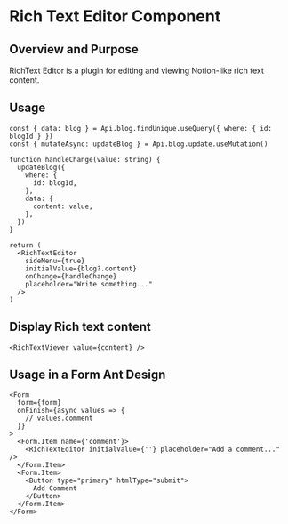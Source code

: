 # Rich Text Editor Component

## Overview and Purpose

RichText Editor is a plugin for editing and viewing Notion-like rich text content.

## Usage

```tsx
const { data: blog } = Api.blog.findUnique.useQuery({ where: { id: blogId } })
const { mutateAsync: updateBlog } = Api.blog.update.useMutation()

function handleChange(value: string) {
  updateBlog({
    where: {
      id: blogId,
    },
    data: {
      content: value,
    },
  })
}

return (
  <RichTextEditor
    sideMenu={true}
    initialValue={blog?.content}
    onChange={handleChange}
    placeholder="Write something..."
  />
)
```

## Display Rich text content

```tsx
<RichTextViewer value={content} />
```

## Usage in a Form Ant Design

```tsx
<Form
  form={form}
  onFinish={async values => {
    // values.comment
  }}
>
  <Form.Item name={'comment'}>
    <RichTextEditor initialValue={''} placeholder="Add a comment..." />
  </Form.Item>
  <Form.Item>
    <Button type="primary" htmlType="submit">
      Add Comment
    </Button>
  </Form.Item>
</Form>
```
